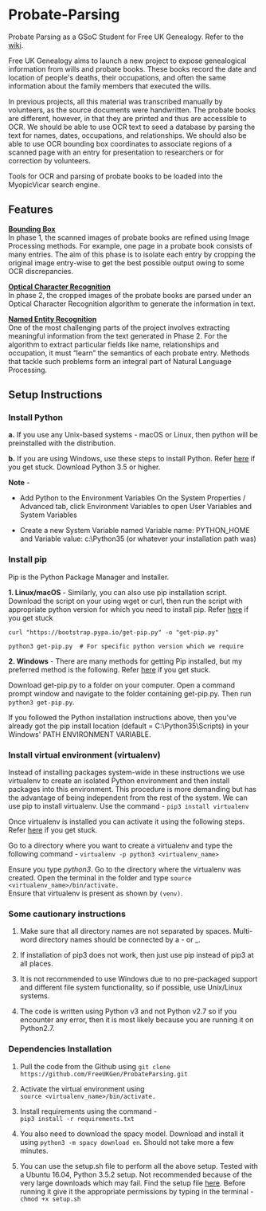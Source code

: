 # Probate-Parsing
Probate Parsing as a GSoC Student for Free UK Genealogy. Refer to the [wiki](https://github.com/FreeUKGen/ProbateParsing/wiki).

Free UK Genealogy aims to launch a new project to expose genealogical information from wills and probate books. These books record the date and location of people's deaths, their occupations, and often the same information about the family members that executed the wills.

In previous projects, all this material was transcribed manually by volunteers, as the source documents were handwritten. The probate books are different, however, in that they are printed and thus are accessible to OCR. We should be able to use OCR text to seed a database by parsing the text for names, dates, occupations, and relationships. We should also be able to use OCR bounding box coordinates to associate regions of a scanned page with an entry for presentation to researchers or for correction by volunteers.

Tools for OCR and parsing of probate books to be loaded into the MyopicVicar search engine.

## Features
**[Bounding Box](../master/Bounding_Boxes)**  
In phase 1, the scanned images of probate books are refined using Image Processing methods. For example, one page in a probate book consists of many entries. The aim of this phase is to isolate each entry by cropping the original image entry-wise to get the best possible output owing to some OCR discrepancies.

**[Optical Character Recognition](../master/OCR)**  
In phase 2, the cropped images of the probate books are parsed under an Optical Character Recognition algorithm to generate the information in text.

**[Named Entity Recognition](../master/NER)**  
One of the most challenging parts of the project involves extracting meaningful information from the text generated in Phase 2. For the algorithm to extract particular fields like name, relationships and occupation, it must “learn” the semantics of each probate entry. Methods that tackle such problems form an integral part of Natural Language Processing.

## Setup Instructions
### Install Python  
  **a.** If you use any Unix-based systems - macOS or Linux, then python will be preinstalled with the distribution.  

  **b.** If you are using Windows, use these steps to install Python. Refer [here](https://matthewhorne.me/how-to-install-python-and-pip-on-windows-10/) if you get stuck. Download Python 3.5 or higher.

  **Note** -
  - Add Python to the Environment Variables
  On the System Properties / Advanced tab, click Environment Variables to open User Variables and System Variables  

  - Create a new System Variable named Variable name: PYTHON_HOME and Variable value: c:\Python35 (or whatever your installation path was)

### Install pip   
Pip is the Python Package Manager and Installer.  

**1. Linux/macOS** - Similarly, you can also use pip installation script.  
Download the script on your using wget or curl, then run the script with appropriate python version for which you need to install pip. Refer [here](https://pip.pypa.io/en/stable/installing/) if you get stuck  

`curl "https://bootstrap.pypa.io/get-pip.py" -o "get-pip.py"`   

`python3 get-pip.py  # For specific python version which we require`

**2. Windows** - There are many methods for getting Pip installed, but my preferred method is the following. Refer [here](https://github.com/BurntSushi/nfldb/wiki/Python-&-pip-Windows-installation) if you get stuck.  

Download get-pip.py to a folder on your computer. Open a command prompt window and navigate to the folder containing get-pip.py. Then run `python3 get-pip.py`.  

If you followed the Python installation instructions above, then you've already got the pip install location (default = C:\Python35\Scripts) in your Windows' PATH ENVIRONMENT VARIABLE.

### Install virtual environment (virtualenv)
Instead of installing packages system-wide in these instructions we use virtualenv to create an isolated Python environment and then install packages into this environment. This procedure is more demanding but has the advantage of being independent from the rest of the system. We can use pip to install virtualenv. Use the command -
  `pip3 install virtualenv`  

Once virtualenv is installed you can activate it using the following steps. Refer [here](https://python-guide-cn.readthedocs.io/en/latest/dev/virtualenvs.html) if you get stuck.

Go to a directory where you want to create a virtualenv and type the following command - `virtualenv -p python3 <virtualenv_name>`  

Ensure you type *python3*.
Go to the directory where the virtualenv was created. Open the terminal in the folder and type
`source <virtualenv_name>/bin/activate.`  
Ensure that virtualenv is present as shown by `(venv)`.


### Some cautionary instructions
1. Make sure that all directory names are not separated by spaces. Multi-word directory names should be connected by a - or \_.  

2. If installation of pip3 does not work, then just use pip instead of pip3 at all places.

3. It is not recommended to use Windows due to no pre-packaged support and different file system functionality, so if possible, use Unix/Linux systems.  

4. The code is written using Python v3 and not Python v2.7 so if you encounter any error, then it is most likely because you are running it on Python2.7.


### Dependencies Installation
1. Pull the code from the Github using `git clone https://github.com/FreeUKGen/ProbateParsing.git`  

2. Activate the virtual environment using  
`source <virtualenv_name>/bin/activate.`

3. Install requirements using the command -  
`pip3 install -r requirements.txt`  

4. You also need to download the spacy model. Download and install it using `python3 -m spacy download en`. Should not take more a few minutes.

5. You can use the setup.sh file to perform all the above setup. Tested with a Ubuntu 16.04, Python 3.5.2 setup. Not recommended because of the very large downloads which may fail. Find the setup file [here](../master/setup.sh). Before running it give it the appropriate permissions by typing in the terminal -   
`chmod +x setup.sh`
